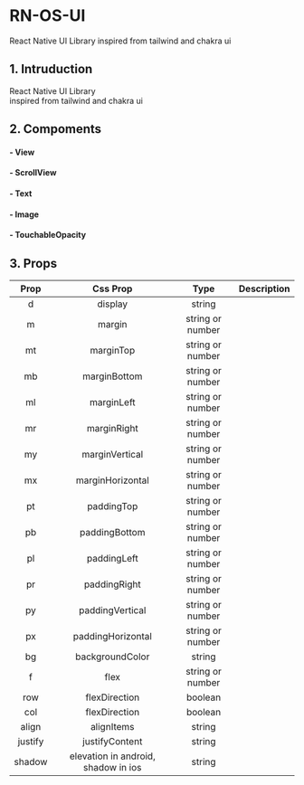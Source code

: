 # RN-OS-UI
React Native UI Library
inspired from tailwind and chakra ui


## **1. Intruduction**
React Native UI Library<br/>
inspired from tailwind and chakra ui


## **2. Compoments**
#### - View
#### - ScrollView
#### - Text
#### - Image
#### - TouchableOpacity


## **3. Props**
|Prop|Css Prop|Type|Description|  
|:---:|:---:|:---:|:---:| 
|d|display|string||
|m|margin|string or number||
|mt|marginTop|string or number||
|mb|marginBottom|string or number|| 
|ml|marginLeft|string or number|| 
|mr|marginRight|string or number|| 
|my|marginVertical|string or number| |
|mx|marginHorizontal|string or number|| 
|pt|paddingTop|string or number| |
|pb|paddingBottom|string or number|| 
|pl|paddingLeft|string or number| |
|pr|paddingRight|string or number| |
|py|paddingVertical|string or number|| 
|px|paddingHorizontal|string or number| |
|bg|backgroundColor|string||
|f|flex|string or number||
|row|flexDirection|boolean||
|col|flexDirection|boolean||
|align|alignItems|string||
|justify|justifyContent|string||
|shadow|elevation in android, shadow in ios|string||


